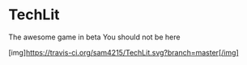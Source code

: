 # TechLit
The awesome game in beta
You should not be here

[img]https://travis-ci.org/sam4215/TechLit.svg?branch=master[/img]
